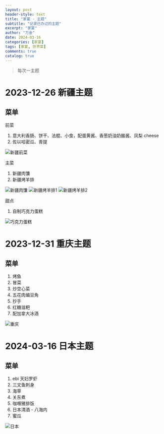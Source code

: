```yaml
---
layout: post
header-style: text
title: "家宴 - 主题"
subtitle: "记录已办过的主题"
excerpt: "家宴"
author: "万金"
date: 2024-03-16
categories: [家宴]
tags: [家宴, 世界菜]
comments: true
catalog: true
---
```


> 每次一主题

# 2023-12-26 新疆主题

## 菜单

前菜

1. 意大利香肠、饼干、法棍、小食，配蛋黄酱、香葱奶油奶酪酱、凤梨 cheese
2. 佐以哈密瓜、青提

![新疆前菜](/img/in-post/家宴/新疆/前菜.jpg)

主菜

1. 新疆肉馕
2. 新疆烤羊排

![新疆肉馕](/img/in-post/家宴/新疆/肉馕.jpg)
![新疆烤羊排1](/img/in-post/家宴/新疆/羊排1.jpg)
![新疆烤羊排2](/img/in-post/家宴/新疆/羊排2.jpg)

甜点

1. 自制巧克力蛋糕

![巧克力蛋糕](/img/in-post/家宴/新疆/巧克力蛋糕.jpg)

# 2023-12-31 重庆主题

## 菜单

1. 烤鱼
2. 冒菜
3. 炒空心菜
4. 五花肉煸豆角
5. 抄手
6. 红糖滋粑
7. 配加拿大冰酒

![重庆](/img/in-post/家宴/重庆/重庆.jpg)

# 2024-03-16 日本主题

## 菜单

1. ebi 天妇罗虾
2. 三文鱼刺身
3. 海草
4. 关东煮
5. 咖喱猪排饭
6. 日本清酒 - 八海内
7. 蜜瓜

![日本](/img/in-post/家宴/日本/日本.JPF)